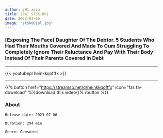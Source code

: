 ```yaml
---
author: j91.asia
title: (ce) STSK-081
date: 2023-07-06
image: "stsk081pl.jpg"
---
```


###  [Exposing The Face] Daughter Of The Debtor. 5 Students Who Had Their Mouths Covered And Made To Cum Struggling To Completely Ignore Their Reluctance And Pay With Their Body Instead Of Their Parents Covered In Debt
___

{{< youtubepl heinkkqoftfx >}}
___

{{% button href="https://streamsb.net/d/heinkkqoftfx" icon="fas fa-download" %}}download this video{{% /button %}}
### About

`Release date: 2023-07-06`

`Duration: 294 min`

`Genre:	Censored`